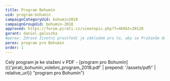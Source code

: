 ```yaml
---
title: Program Bohumín
uid: program-bohumin
campaignCategoryUid: bohumin2018
campaignGroupUid: bohumin-2018
approved: https://forum.pirati.cz/viewtopic.php?f=469&t=39120
garant: daniel.galuszka
#perex: Zdravé životní prostředí je základem pro to, aby se Pražanům dobře žilo. Budeme bojovat proti přehřívání města, znečisťování ovzduší a rušivým vlivům, které člověka nenechají v klidu spát. Politiku životního prostředí stavíme na přirozené motivaci, respektu a účasti veřejnosti.
perex: program pro Bohumín
order: 1
---
```


Celý program je ke stažení v PDF - [program pro Bohumín]({{'pirati_bohumin_volebni_program_2018.pdf' | prepend: '/assets/pdf/' | relative_url}} "program pro Bohumín")
